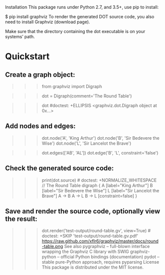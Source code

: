 Installation
This package runs under Python 2.7, and 3.5+, use pip to install:

$ pip install graphviz
To render the generated DOT source code, you also need to install Graphviz (download page).

Make sure that the directory containing the dot executable is on your systems’ path.

# Quickstart
## Create a graph object:

>>> from graphviz import Digraph

>>> dot = Digraph(comment='The Round Table')

>>> dot  #doctest: +ELLIPSIS
<graphviz.dot.Digraph object at 0x...>
## Add nodes and edges:

>>> dot.node('A', 'King Arthur')
>>> dot.node('B', 'Sir Bedevere the Wise')
>>> dot.node('L', 'Sir Lancelot the Brave')

>>> dot.edges(['AB', 'AL'])
>>> dot.edge('B', 'L', constraint='false')
## Check the generated source code:

>>> print(dot.source)  # doctest: +NORMALIZE_WHITESPACE
// The Round Table
digraph {
    A [label="King Arthur"]
    B [label="Sir Bedevere the Wise"]
    L [label="Sir Lancelot the Brave"]
    A -> B
    A -> L
    B -> L [constraint=false]
}
## Save and render the source code, optionally view the result:

>>> dot.render('test-output/round-table.gv', view=True)  # doctest: +SKIP
'test-output/round-table.gv.pdf'
https://raw.github.com/xflr6/graphviz/master/docs/round-table.png
See also
pygraphviz – full-blown interface wrapping the Graphviz C library with SWIG
graphviz-python – official Python bindings (documentation)
pydot – stable pure-Python approach, requires pyparsing
License
This package is distributed under the MIT license.